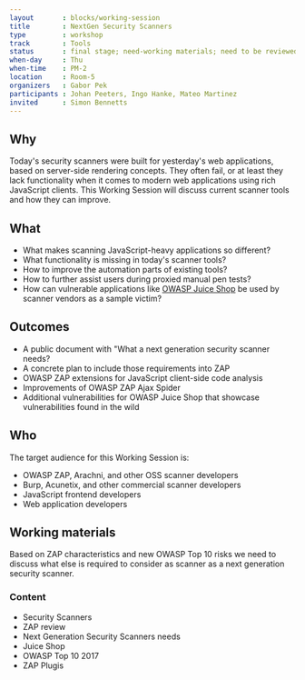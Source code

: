 ```yaml
---
layout       : blocks/working-session
title        : NextGen Security Scanners
type         : workshop
track        : Tools
status       : final stage; need-working materials; need to be reviewed content
when-day     : Thu
when-time    : PM-2
location     : Room-5
organizers   : Gabor Pek
participants : Johan Peeters, Ingo Hanke, Mateo Martinez
invited      : Simon Bennetts
---
```


## Why

Today's security scanners were built for yesterday's web applications, based on server-side rendering concepts. They often fail, or at least they lack functionality when it comes to modern web applications using rich JavaScript clients. This Working Session will discuss current scanner tools and how they can improve.

## What 

- What makes scanning JavaScript-heavy applications so different?
- What functionality is missing in today's scanner tools?
- How to improve the automation parts of existing tools?
- How to further assist users during proxied manual pen tests?
- How can vulnerable applications like [OWASP Juice Shop](https://www.owasp.org/index.php/OWASP_Juice_Shop_Project) be used by scanner vendors as a sample victim?

## Outcomes

- A public document with "What a next generation security scanner needs?
- A concrete plan to include those requirements into ZAP
- OWASP ZAP extensions for JavaScript client-side code analysis
- Improvements of OWASP ZAP Ajax Spider
- Additional vulnerabilities for OWASP Juice Shop that showcase vulnerabilities found in the wild

## Who

The target audience for this Working Session is:

- OWASP ZAP, Arachni, and other OSS scanner developers
- Burp, Acunetix, and other commercial scanner developers
- JavaScript frontend developers
- Web application developers


## Working materials

Based on ZAP characteristics and new OWASP Top 10 risks we need to discuss what else is required to consider as scanner as a next generation security scanner.

### Content

- Security Scanners
- ZAP review
- Next Generation Security Scanners needs
- Juice Shop
- OWASP Top 10 2017
- ZAP Plugis



